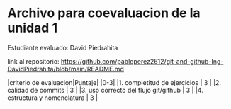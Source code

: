 # Archivo para coevaluacion de la unidad 1

Estudiante evaluado: David Piedrahita  

link al repositorio: https://github.com/pabloperez2612/git-and-github-Ing-DavidPiedrahita/blob/main/README.md

|criterio de evaluacion|Puntaje|
|0-3|
|1. completitud de ejercicios  | 3 |
|2. calidad de commits         | 3 |
|3. uso correcto del flujo git/github | 3 |
|4. estructura y nomenclatura  | 3 |
